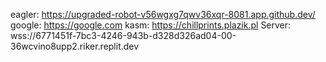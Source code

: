 eagler: https://upgraded-robot-v56wgxg7qwv36xqr-8081.app.github.dev/
google: https://google.com
kasm: https://chillprints.plazik.pl
Server: wss://6771451f-7bc3-4246-943b-d328d326ad04-00-36wcvino8upp2.riker.replit.dev

